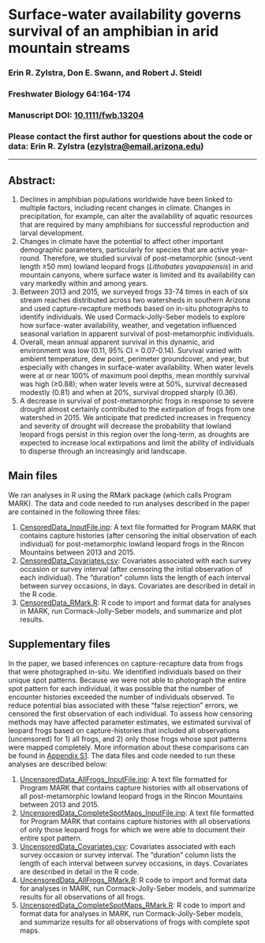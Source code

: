 # Surface-water availability governs survival of an amphibian in arid mountain streams

### Erin R. Zylstra, Don E. Swann, and Robert J. Steidl

### Freshwater Biology 64:164-174 

### Manuscript DOI: [10.1111/fwb.13204](https://onlinelibrary.wiley.com/doi/10.1111/fwb.13204)

### Please contact the first author for questions about the code or data: Erin R. Zylstra (ezylstra@email.arizona.edu)
_____________________________________________________________________________

## Abstract:
1. Declines in amphibian populations worldwide have been linked to multiple factors, including recent changes in climate. Changes in precipitation, for example, can alter the availability of aquatic resources that are required by many amphibians for successful reproduction and larval development.  
2. Changes in climate have the potential to affect other important demographic parameters, particularly for species that are active year-round. Therefore, we studied survival of post-metamorphic (snout-vent length ≥50 mm) lowland leopard frogs (*Lithobates yavapaiensis*) in arid mountain canyons, where surface water is limited and its availability can vary markedly within and among years.  
3. Between 2013 and 2015, we surveyed frogs 33-74 times in each of six stream reaches distributed across two watersheds in southern Arizona and used capture-recapture methods based on in-situ photographs to identify individuals. We used Cormack-Jolly-Seber models to explore how surface-water availability, weather, and vegetation influenced seasonal variation in apparent survival of post-metamorphic individuals.  
4. Overall, mean annual apparent survival in this dynamic, arid environment was low (0.11, 95% CI = 0.07-0.14). Survival varied with ambient temperature, dew point, perimeter groundcover, and year, but especially with changes in surface-water availability. When water levels were at or near 100% of maximum pool depths, mean monthly survival was high (≥0.88); when water levels were at 50%, survival decreased modestly (0.81) and when at 20%, survival dropped sharply (0.36).  
5. A decrease in survival of post-metamorphic frogs in response to severe drought almost certainly contributed to the extirpation of frogs from one watershed in 2015. We anticipate that predicted increases in frequency and severity of drought will decrease the probability that lowland leopard frogs persist in this region over the long-term, as droughts are expected to increase local extirpations and limit the ability of individuals to disperse through an increasingly arid landscape.  

## Main files
We ran analyses in R using the RMark package (which calls Program MARK).  The data and code needed to run analyses described in the paper are contained in the following three files:

1. [CensoredData_InputFile.inp](CensoredData_InputFile.inp): A text file formatted for Program MARK that contains capture histories (after censoring the initial observation of each individual) for post-metamorphic lowland leopard frogs in the Rincon Mountains between 2013 and 2015.
2. [CensoredData_Covariates.csv](CensoredData_Covariates.csv): Covariates associated with each survey occasion or survey interval (after censoring the initial observation of each individual). The “duration” column lists the length of each interval between survey occasions, in days. Covariates are described in detail in the R code.
3. [CensoredData_RMark.R](CensoredData_RMark.R): R code to import and format data for analyses in MARK, run Cormack-Jolly-Seber models, and summarize and plot results.

## Supplementary files
In the paper, we based inferences on capture-recapture data from frogs that were photographed in-situ. We identified individuals based on their unique spot patterns. Because we were not able to photograph the entire spot pattern for each individual, it was possible that the number of encounter histories exceeded the number of individuals observed. To reduce potential bias associated with these “false rejection” errors, we censored the first observation of each individual. To assess how censoring methods may have affected parameter estimates, we estimated survival of leopard frogs based on capture-histories that included all observations (uncensored) for 1) all frogs, and 2) only those frogs whose spot patterns were mapped completely. More information about these comparisons can be found in [Appendix S1](Zylstra_etal_2019_AppendixS1.docx). The data files and code needed to run these analyses are described below:

1. [UncensoredData_AllFrogs_InputFile.inp](UncensoredData/UncensoredData_AllFrogs_InputFile.inp): A text file formatted for Program MARK that contains capture histories with all observations of all post-metamorphic lowland leopard frogs in the Rincon Mountains between 2013 and 2015.
2. [UncensoredData_CompleteSpotMaps_InputFile.inp](UncensoredData/UncensoredData_CompleteSpotMaps_InputFile.inp): A text file formatted for Program MARK that contains capture histories with all observations of only those leopard frogs for which we were able to document their entire spot pattern.
3. [UncensoredData_Covariates.csv](UncensoredData_Covariates.csv): Covariates associated with each survey occasion or survey interval. The “duration” column lists the length of each interval between survey occasions, in days. Covariates are described in detail in the R code.
4. [UncensoredData_AllFrogs_RMark.R](UncensoredData_AllFrogs_RMark.R): R code to import and format data for analyses in MARK, run Cormack-Jolly-Seber models, and summarize results for all observations of all frogs.
5. [UncensoredData_CompleteSpotMaps_RMark.R](UncensoredData_CompleteSpotMaps_RMark.R): R code to import and format data for analyses in MARK, run Cormack-Jolly-Seber models, and summarize results for all observations of frogs with complete spot maps.
